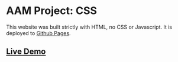 # AAM Project: CSS

This website was built strictly with HTML, no CSS or Javascript.
It is deployed to [Github Pages](https://pages.github.com/).

## [Live Demo](aam-institute.github.io/project-003/)

